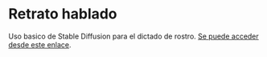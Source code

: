 <h1>Retrato hablado</h1>
<p>Uso basico de Stable Diffusion para el dictado de rostro. 
<a href="https://dpcyt.github.io/retrato-hablado/" rel="nofollow" target="_blank">Se puede acceder desde este enlace</a>.</p>
